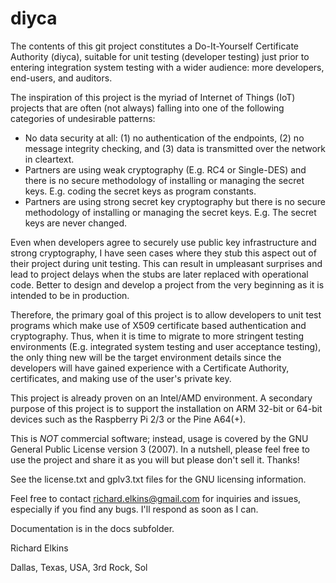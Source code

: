 # diyca
The contents of this git project constitutes a Do-It-Yourself Certificate Authority (diyca), suitable for unit testing (developer testing) just prior to entering integration system testing with a wider audience: more developers, end-users, and auditors.

The inspiration of this project is the myriad of Internet of Things (IoT) projects that are often (not always) falling into one of the following categories of undesirable patterns:

* No data security at all: (1) no authentication of the endpoints, (2) no message integrity checking, and (3) data is transmitted over the network in cleartext.
* Partners are using weak cryptography (E.g. RC4 or Single-DES) and there is no secure methodology of installing or managing the secret keys.  E.g. coding the secret keys as program constants.
* Partners are using strong secret key cryptography but there is no secure methodology of installing or managing the secret keys.  E.g. The secret keys are never changed.

Even when developers agree to securely use public key infrastructure and strong cryptography, I have seen cases where they stub this aspect out of their project during unit testing.  This can result in umpleasant surprises and lead to project delays when the stubs are later replaced with operational code.  Better to design and develop a project from the very beginning as it is intended to be in production.

Therefore, the primary goal of this project is to allow developers to unit test programs which make use of X509 certificate based authentication and cryptography.  Thus, when it is time to migrate to more stringent testing environments (E.g. integrated system testing and user acceptance testing), the only thing new will be the target environment details since the developers will have gained experience with a Certificate Authority, certificates, and making use of the user's private key.

This project is already proven on an Intel/AMD environment.  A secondary purpose of this project is to support the installation on ARM 32-bit or 64-bit devices such as the Raspberry Pi 2/3 or the Pine A64(+).

This is *NOT* commercial software; instead, usage is covered by the GNU General Public License version 3 (2007).  In a nutshell, please feel free to use the project and share it as you will but please don't sell it.  Thanks!

See the license.txt and gplv3.txt files for the GNU licensing information.

Feel free to contact richard.elkins@gmail.com for inquiries and issues, especially if you find any bugs.  I'll respond as soon as I can.

Documentation is in the docs subfolder.

Richard Elkins

Dallas, Texas, USA, 3rd Rock, Sol
